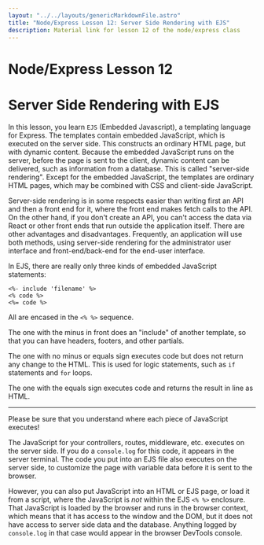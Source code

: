 ```yaml
---
layout: "../../layouts/genericMarkdownFile.astro"
title: "Node/Express Lesson 12: Server Side Rendering with EJS"
description: Material link for lesson 12 of the node/express class
---
```


# Node/Express Lesson 12

# Server Side Rendering with EJS

In this lesson, you learn `EJS` (Embedded Javascript), a templating language for Express. The templates contain
embedded JavaScript, which is executed on the server side. This constructs an ordinary HTML page, but with dynamic content.
Because the embedded JavaScript runs on the server, before the page is sent to the client, dynamic content can be delivered,
such as information from a database. This is called "server-side rendering". Except for the embedded JavaScript, the templates are ordinary HTML pages, which may be combined with CSS and client-side JavaScript.

Server-side rendering is in some respects easier than writing first an API and then a front end for it, where the front end makes fetch calls to the API. On the other hand, if you don't create an API, you can't access the data via React or other front ends that run outside the application itself. There are other advantages
and disadvantages. Frequently, an application will use both methods, using server-side rendering for
the administrator user interface and front-end/back-end for the end-user interface.

In EJS, there are really only three kinds of embedded JavaScript statements:

```ejs
<%- include 'filename' %>
<% code %>
<%= code %>
```

All are encased in the `<% %>` sequence.

The one with the minus in front does an "include" of another template, so that you can have headers, footers, and other partials.

The one with no minus or equals sign executes code but does not return any change to the HTML. This is used for logic statements, such as `if` statements and `for` loops.

The one with the equals sign executes code and returns the result in line as HTML.

---

Please be sure that you understand where each piece of JavaScript executes!

The JavaScript for your controllers, routes, middleware, etc. executes on the server side. If you do a `console.log` for this code, it appears in the server terminal. The code you put into an EJS file also executes on the server side, to customize the page with variable data before it is sent to the browser.

However, you can also put JavaScript into an HTML or EJS page, or load it from a script, where the JavaScript is _not_ within the EJS `<% %>` enclosure. That JavaScript is loaded by the browser and runs in the browser context, which means that it has access to the window and the DOM, but it does not have access to server side data and the database. Anything logged by `console.log` in that
case would appear in the browser DevTools console.
